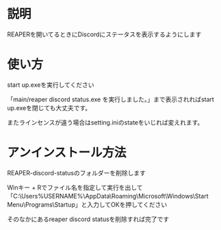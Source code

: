 # 説明
REAPERを開いてるときにDiscordにステータスを表示するようにします
# 使い方
start up.exeを実行してください

「main/reaper discord status.exe を実行しました。」まで表示されればstart up.exeを閉じても大丈夫です。

またラインセンスが違う場合はsetting.iniのstateをいじれば変えれます。
# アンインストール方法
REAPER-discord-statusのフォルダーを削除します

Winキー + Rでファイル名を指定して実行を出して「C:\Users\%USERNAME%\AppData\Roaming\Microsoft\Windows\Start Menu\Programs\Startup」と入力してOKを押してください

そのなかにあるreaper discord statusを削除すれば完了です
